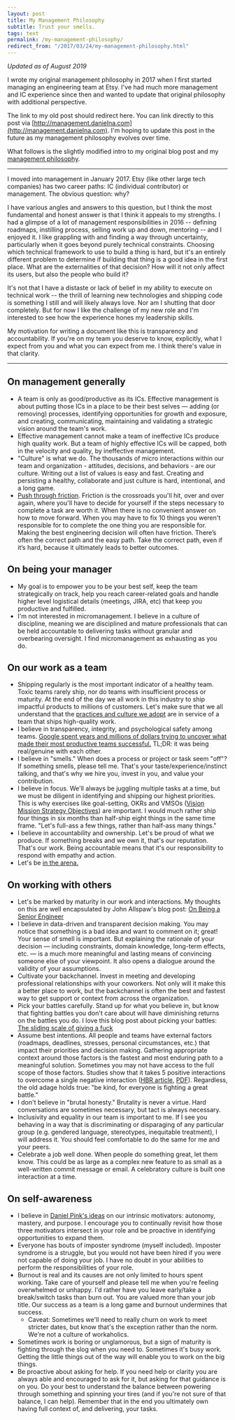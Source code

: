 ```yaml
---
layout: post
title: My Management Philosophy
subtitle: Trust your smells.
tags: text
permalink: /my-management-philosophy/
redirect_from: "/2017/03/24/my-management-philosophy.html"
---
```


_Updated as of August 2019_

I wrote my original management philosophy in 2017 when I first started managing
an engineering team at Etsy. I've had much more management and IC experience
since then and wanted to update that original philosophy with additional perspective.

The link to my old post should redirect here. You can link directly to
this post via [http://management.danielna.com](http://management.danielna.com).
I'm hoping to update this post in the future as my management philosophy evolves
over time.

What follows is the slightly modified intro to my original blog post and my
<a href="#on-management-generally">management philosophy</a>.

---

I moved into management in January 2017. Etsy (like other large tech companies) has
two career paths: IC (individual contributor) or management. The obvious question: why?

I have various angles and answers to this question, but I think the most fundamental
and honest answer is that I think it appeals to my strengths. I had a glimpse of
a lot of management responsibilities in 2016 -- defining roadmaps, instilling process,
selling work up and down, mentoring -- and I enjoyed it. I like grappling with and
finding a way through uncertainty, particularly when it goes beyond purely technical
constraints. Choosing which technical framework to use to build a thing is hard, but it's
an entirely different problem to determine if building that thing is a good idea in
the first place. What are the externalities of that decision? How will it not only affect
its users, but also the people who build it?

It's not that I have a distaste or lack of belief in my ability to execute on technical
work -- the thrill of learning new technologies and shipping code is something
I still and will likely always love. Nor am I shutting that door completely. But for now
I like the challenge of my new role and I'm interested to see how the experience hones
my leadership skills.

My motivation for writing a document like this is transparency and accountability.
If you're on my team you deserve to know, explicitly, what I expect from you
and what you can expect from me. I think there's value in that clarity.

---

## On management generally

* A team is only as good/productive as its ICs. Effective management is about putting
those ICs in a place to be their best selves — adding (or removing) processes,
identifying opportunities for growth and exposure, and creating, communicating,
maintaining and validating a strategic vision around the team's work.
* Effective management cannot make a team of ineffective ICs produce high quality work.
But a team of highly effective ICs will be capped, both in the velocity and quality,
by ineffective management.
* "Culture" is what we do. The thousands of micro interactions within
our team and organization - attitudes, decisions, and behaviors - are
our culture. Writing out a list of values is easy and fast. Creating and
persisting a healthy, collaborate and just culture is hard, intentional, and a long game.
* [Push through friction](https://talks.danielna.com/webunleashed-2019/).
Friction is the crossroads you'll hit, over and over again, where you'll have
to decide for yourself if the steps necessary to complete a task are worth it.
When there is no convenient answer on how to move forward. When you may have
to fix 10 things you weren't responsible for to complete the one thing you are
responsible for. Making the best engineering decision will often have friction.
There’s often the correct path and the easy path. Take the correct path, even
if it’s hard, because it ultimately leads to better outcomes.

## On being your manager

* My goal is to empower you to be your best self, keep the team strategically on
track, help you reach career-related goals and handle higher level logistical details
(meetings, JIRA, etc) that keep you productive and fulfilled.
* I'm not interested in micromanagement. I believe in a culture of discipline,
meaning we are disciplined and mature professionals that can be held accountable
to delivering tasks without granular and overbearing oversight. I find micromanagement
as exhausting as you do.

## On our work as a team

* Shipping regularly is the most important indicator of a healthy team. Toxic
teams rarely ship, nor do teams with insufficient process or maturity. At the
end of the day we all work in this industry to ship impactful products to millions
of customers. Let's make sure that we all understand that the [practices and culture we adopt](/2018/08/20/understanding-project-management-will-improve-your-developer-job.html)
are in service of a team that ships high-quality work.
* I believe in transparency, integrity, and psychological safety among teams.
[Google spent years and millions of dollars trying to uncover what made their
most productive teams successful.](https://www.nytimes.com/2016/02/28/magazine/what-google-learned-from-its-quest-to-build-the-perfect-team.html)
TL;DR: it was being real/genuine with each other.
* I believe in "smells." When does a process or project or task seem "off"? If
something smells, please tell me. That's your taste/experience/instinct talking,
and that's why we hire you, invest in you, and value your contribution.
* I believe in focus. We'll always be juggling multiple tasks at a time, but we
must be diligent in identifying and shipping our highest priorities. This is why
exercises like goal-setting, OKRs and VMSOs ([Vision Mission Strategy Objectives](https://www.linkedin.com/pulse/20121029044359-22330283-to-manage-hyper-growth-get-your-launch-trajectory-right)) are
important. I would much rather ship four things in six months than half-ship
eight things in the same time frame. "Let's full-ass a few things, rather than
half-ass many things."
* I believe in accountability and ownership. Let's be proud of what we produce.
If something breaks and we own it, that's our reputation. That's our work.
Being accountable means that it's our responsibility to respond with empathy and action.
* Let's be [in the arena.](https://en.wikipedia.org/wiki/Citizenship_in_a_Republic)

## On working with others

* Let's be marked by maturity in our work and interactions. My thoughts on this
are well encapsulated by John Allspaw's blog post:
[On Being a Senior Engineer](http://www.kitchensoap.com/2012/10/25/on-being-a-senior-engineer/)
* I believe in data-driven and transparent decision making. You may notice that
something is a bad idea and want to comment on it; great! Your sense of smell is
important. But explaining the rationale of your decision — including constraints,
domain knowledge, long-term effects, etc. — is a much more meaningful and lasting
means of convincing someone else of your viewpoint. It also opens a dialogue
around the validity of your assumptions.
* Cultivate your backchannel. Invest in meeting and developing professional
relationships with your coworkers. Not only will it make this a better place to
work, but the backchannel is often the best and fastest way to get support or
context from across the organization.
* Pick your battles carefully. Stand up for what you believe in, but know that
fighting battles you don't care about will have diminishing returns on the battles
you do. I love this blog post about picking your battles: [The sliding scale of giving a fuck](https://capwatkins.com/blog/the-sliding-scale-of-giving-a-fuck)
* Assume best intentions. All people and teams have external factors (roadmaps,
deadlines, stresses, personal circumstances, etc.) that impact their priorities
and decision making. Gathering appropriate context around those factors is the
fastest and most enduring path to a meaningful solution. Sometimes you may not
have access to the full scope of those factors. Studies show that it takes 5
positive interactions to overcome a single negative interaction ([HBR article](https://hbr.org/2010/09/bad-is-stronger-than-good-evid), [PDF](http://assets.csom.umn.edu/assets/71516.pdf)).
Regardless, the old adage holds true: "be kind, for everyone is fighting a great battle."
* I don't believe in "brutal honesty." Brutality is never a virtue. Hard conversations
are sometimes necessary, but tact is always necessary.
* Inclusivity and equality in our team is important to me. If I see you behaving
in a way that is discriminating or disparaging of any particular group (e.g.
gendered language, stereotypes, inequitable treatment), I will address it. You
should feel comfortable to do the same for me and your peers.
* Celebrate a job well done. When people do something great, let them know. This
could be as large as a complex new feature to as small as a well-written commit
message or email. A celebratory culture is built one interaction at a time.

## On self-awareness

* I believe in [Daniel Pink's ideas](https://en.wikipedia.org/wiki/Drive:_The_Surprising_Truth_About_What_Motivates_Us)
on our intrinsic motivators: autonomy, mastery, and purpose. I encourage you to
continually revisit how those three motivators intersect in your role and be
proactive in identifying opportunities to expand them.
* Everyone has bouts of imposter syndrome (myself included). Imposter syndrome
is a struggle, but you would not have been hired if you were not capable of doing
your job. I have no doubt in your abilities to perform the responsibilities of your role.
* Burnout is real and its causes are not only limited to hours spent working.
Take care of yourself and please tell me when you're feeling overwhelmed or unhappy.
I'd rather have you leave early/take a break/switch tasks than burn out. You are
valued more than your job title. Our success as a team is a long game and burnout
undermines that success.
  * Caveat: Sometimes we'll need to really churn on work to meet stricter dates,
  but know that's the exception rather than the norm. We're not a culture of workaholics.
* Sometimes work is boring or unglamorous, but a sign of maturity is fighting through
the slog when you need to. Sometimes it's busy work. Getting the little things
out of the way will enable you to work on the big things.
* Be proactive about asking for help. If you need help or clarity you are always
able and encouraged to ask for it, but asking for that guidance is on you. Do
your best to understand the balance between powering through something and
spinning your tires (and if you're not sure of that balance, I can help).
Remember that in the end you ultimately own having full context of, and
delivering, your tasks.
